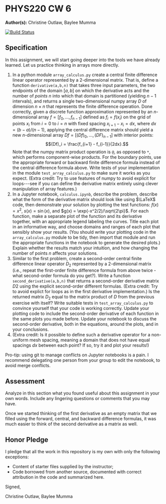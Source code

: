 # PHYS220 CW 6

**Author(s):** Christine Outlaw, Baylee Mumma

[![Build Status](https://travis-ci.org/chapman-phys220-2017f/cw-06-baylee-christine-kristen.svg?branch=master)](https://travis-ci.org/chapman-phys220-2017f/cw-06-baylee-christine-kristen)

## Specification

In this assignment, we will start going deeper into the tools we have already learned. Let us practice thinking in arrays more directly.

1. In a python module ```array_calculus.py``` create a central finite difference linear operator represented by a 2-dimensional matrix. That is, define a function ```derivative(a,b,n)``` that takes three input parameters, the two endpoints of the domain $[a,b]$ on which the derivative acts and the number of *points* $n$ into which that domain is partitioned (yielding $n-1$ intervals), and returns a single two-dimensional numpy array $D$ of dimension $n\times n$ that represents the finite difference operation. Done correctly, given a discrete function approximation represented by an $n$-dimensional array $f = [f_0, \ldots, f_{n-1}]$ defined as $f_i = f(x_i)$ on the grid of points $x_i$ from $i=0$ to $i=n$ with fixed spacing $x_{i+1} - x_i = dx$, where $dx = (b-a)/(n-1)$, applying the central difference matrix should yield a new $n$-dimensional array $Df = [(Df)_0, \ldots, (DF)_{n-1}]$ with interior points: $$(Df)_i = \frac{f_{i+1} - f_{i-1}}{2dx}.$$ Note that the numpy matrix product operation is ```@```, as opposed to ```*```, which performs component-wise products. For the boundary points, use the appropriate forward or backward finite difference formula instead of the central difference formula above. Write tests of your implementation in the module ```test_array_calculus.py``` to make sure it works as you expect. (Extra credit: Try to use features of numpy to avoid explicit for loops---see if you can define the derivative matrix entirely using clever manipulation of array features.)
1. In a Jupyter notebook, ```calculus.ipynb```, describe the problem, describe what the form of the derivative matrix should look like using $\LaTeX$ code, then demonstrate your solution by plotting the test functions: $f(x) = x^2$, $s(x) = \sin(x)$, and $g(x) = \exp(-x^2/2)/\sqrt{2\pi}$. For each function, make a separate plot of the function and its derivative together, with an appropriate legend labeling the curves. Title each plot in an informative way, and choose domains and ranges of each plot that sensibly show your results. (You should write your plotting code in the ```array_calculus.py``` module to be tidy, then import that module and run the appropriate functions in the notebook to generate the desired plots.) Explain whether the results match your intuition, and how changing the number of points $n$ affects your solutions.
1. Similar to the first problem, create a second-order central finite difference linear operator $D_2$ represented by a 2-dimensional matrix (i.e., repeat the first-order finite difference formula from above twice - what second-order formula do you get?). Write a function ```second_derivative(a,b,n)``` that returns a second-order derivative matrix  $D2$ using the explicit second-order different formulas. (Extra credit: Try to avoid explict for loops as in the first derivative implementation.) Is the returned matrix $D_2$ equal to the matrix product of $D$ from the previous exercise with itself? Write suitable tests in ```test_array_calculus.py``` to convince yourself that your code is working correctly. Update your plotting code to include the second-order derivative of each function in the same plots you made before. Update your notebook to discuss the second-order derivative, both in the equations, around the plots, and in your conclusions.
1. (Extra credit: Is it possible to define such a derivative operator for a non-uniform mesh spacing, meaning a domain that does not have equal spacings $dx$ between each point? If so, try it and plot your results!)

Pro-tip: using git to manage conflicts on Jupyter notebooks is a pain. I recommend delegating one person from your group to edit the notebook, to avoid merge conflicts.

## Assessment

Analyze in this section what you found useful about this assignment in your own words. Include any lingering questions or comments that you may have.

Once we started thinking of the first derivative as an empty matrix that we filled using the forward, central, and backward difference formulas, it was much easier to think of the second derivative as a matrix as well.

## Honor Pledge

I pledge that all the work in this repository is my own with only the following exceptions:

* Content of starter files supplied by the instructor;
* Code borrowed from another source, documented with correct attribution in the code and summarized here.

Signed,

Christine Outlaw, Baylee Mumma
